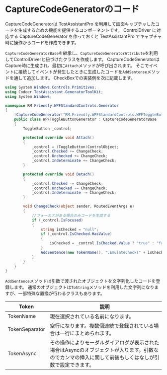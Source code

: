 # CaptureCodeGeneratorのコード

CaptureCodeGeneratorは TestAssistantPro を利用して画面キャプチャしたコードを生成するための機能を提供するコンポーネントです。
ControlDriver に対応する CaptureCodeGenerator を作っておくと TestAssistantPro でキャプチャ時に操作からコードを作成できます。

`CaptureCodeGeneratorBase`を継承し、`CaptureCodeGeneratorAttribute`を利用してControlDriverと紐づけたクラスを作成します。
CaptureCodeGeneratorはCapture時に生成され、最初に`Attach`メソッドが呼び出されます。
そこでイベントに接続してイベントが発生したときに生成したコードを`AddSentense`メソッドを通して追加します。
CheckBoxでの実装例を次に記載します。

```cs
using System.Windows.Controls.Primitives;
using Codeer.TestAssistant.GeneratorToolKit;
using System.Windows;

namespace RM.Friendly.WPFStandardControls.Generator
{
    [CaptureCodeGenerator("RM.Friendly.WPFStandardControls.WPFToggleButton")]
    public class WPFToggleButtonGenerator : CaptureCodeGeneratorBase
    {
        ToggleButton _control;

        protected override void Attach()
        {
            _control = (ToggleButton)ControlObject;
            _control.Checked += ChangeCheck;
            _control.Unchecked += ChangeCheck;
            _control.Indeterminate += ChangeCheck;
        }

        protected override void Detach()
        {
            _control.Checked -= ChangeCheck;
            _control.Unchecked -= ChangeCheck;
            _control.Indeterminate -= ChangeCheck;
        }

        void ChangeCheck(object sender, RoutedEventArgs e)
        {
            //フォーカスがある場合のみコードを生成する
            if (_control.IsFocused)
            {
                string isChecked = "null";
                if (_control.IsChecked.HasValue)
                {
                    isChecked = _control.IsChecked.Value ? "true" : "false";
                }
                AddSentence(new TokenName(), ".EmulateCheck(" + isChecked, new TokenAsync(CommaType.Before), ");");
            }
        }
    }
}
```

`AddSentence`メソッドは引数で渡されたオブジェクトを文字列化したコードを登録します。
通常のオブジェクトは`ToString`メソッドを利用した文字列になりますが、一部特殊な置換が行わるクラスもあります。

|  Token  |  説明  |
| ---- | ---- |
|  TokenName  |  現在選択されている名前になります。  |
|  TokenSeparator  |  空行になります。複数個連続で登録されている場合は一行にまとめられます。  |
|  TokenAsync  |  その操作によりモーダルダイアログが表示された場合はAsyncのオブジェクトが入ります。引数なのでカンマの挿入に関して前後もしくはなしが引数で設定できます。  |
